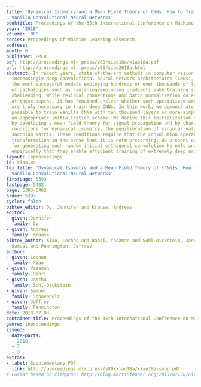 ```yaml
---
title: 'Dynamical Isometry and a Mean Field Theory of CNNs: How to Train 10,000-Layer
  Vanilla Convolutional Neural Networks'
booktitle: Proceedings of the 35th International Conference on Machine Learning
year: '2018'
volume: '80'
series: Proceedings of Machine Learning Research
address: 
month: 0
publisher: PMLR
pdf: http://proceedings.mlr.press/v80/xiao18a/xiao18a.pdf
url: http://proceedings.mlr.press/v80/xiao2018a.html
abstract: In recent years, state-of-the-art methods in computer vision have utilized
  increasingly deep convolutional neural network architectures (CNNs), with some of
  the most successful models employing hundreds or even thousands of layers. A variety
  of pathologies such as vanishing/exploding gradients make training such deep networks
  challenging. While residual connections and batch normalization do enable training
  at these depths, it has remained unclear whether such specialized architecture designs
  are truly necessary to train deep CNNs. In this work, we demonstrate that it is
  possible to train vanilla CNNs with ten thousand layers or more simply by using
  an appropriate initialization scheme. We derive this initialization scheme theoretically
  by developing a mean field theory for signal propagation and by characterizing the
  conditions for dynamical isometry, the equilibration of singular values of the input-output
  Jacobian matrix. These conditions require that the convolution operator be an orthogonal
  transformation in the sense that it is norm-preserving. We present an algorithm
  for generating such random initial orthogonal convolution kernels and demonstrate
  empirically that they enable efficient training of extremely deep architectures.
layout: inproceedings
id: xiao18a
tex_title: 'Dynamical Isometry and a Mean Field Theory of {CNN}s: How to Train 10,000-Layer
  Vanilla Convolutional Neural Networks'
firstpage: 5393
lastpage: 5402
page: 5393-5402
order: 5393
cycles: false
bibtex_editor: Dy, Jennifer and Krause, Andreas
editor:
- given: Jennifer
  family: Dy
- given: Andreas
  family: Krause
bibtex_author: Xiao, Lechao and Bahri, Yasaman and Sohl-Dickstein, Jascha and Schoenholz,
  Samuel and Pennington, Jeffrey
author:
- given: Lechao
  family: Xiao
- given: Yasaman
  family: Bahri
- given: Jascha
  family: Sohl-Dickstein
- given: Samuel
  family: Schoenholz
- given: Jeffrey
  family: Pennington
date: 2018-07-03
container-title: Proceedings of the 35th International Conference on Machine Learning
genre: inproceedings
issued:
  date-parts:
  - 2018
  - 7
  - 3
extras:
- label: Supplementary PDF
  link: http://proceedings.mlr.press/v80/xiao18a/xiao18a-supp.pdf
# Format based on citeproc: http://blog.martinfenner.org/2013/07/30/citeproc-yaml-for-bibliographies/
---
```

